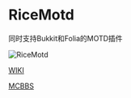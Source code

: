 # RiceMotd
同时支持Bukkit和Folia的MOTD插件

![RiceMotd](https://bstats.org/signatures/bukkit/RiceMotd.svg)

[WIKI](https://ricedoc.handyplus.cn/wiki/RiceMotd/)

[MCBBS](https://www.mcbbs.net/thread-1442905-1-1.html)
